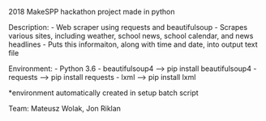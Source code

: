 2018 MakeSPP hackathon project made in python

Description:
	- Web scraper using requests and beautifulsoup
	- Scrapes various sites, including weather, school news, school calendar, and news headlines
	- Puts this informaiton, along with time and date, into output text file

Environment:
	- Python 3.6
	- beautifulsoup4 --> pip install beautifulsoup4
	- requests	 --> pip install requests
	- lxml 		 --> pip install lxml

*environment automatically created in setup batch script

Team:
Mateusz Wolak, Jon Riklan